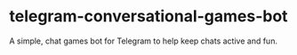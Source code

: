 # telegram-conversational-games-bot
 A simple, chat games bot for Telegram to help keep chats active and fun.

